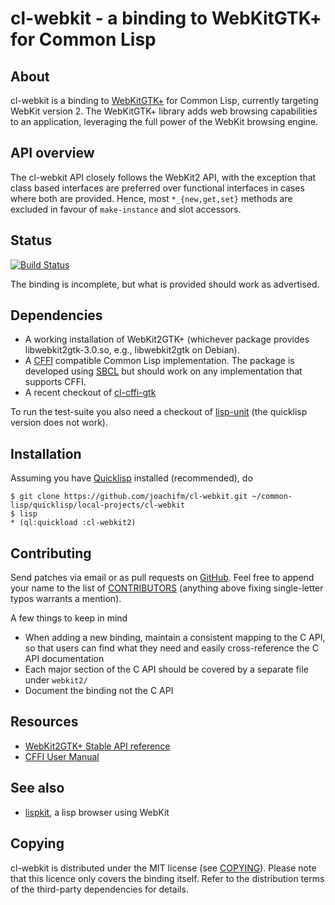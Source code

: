 # cl-webkit - a binding to WebKitGTK+ for Common Lisp

## About
cl-webkit is a binding to [WebKitGTK+] for Common Lisp, currently
targeting WebKit version 2.
The WebKitGTK+ library adds web browsing capabilities to an application,
leveraging the full power of the WebKit browsing engine.

[WebKitGTK+]: http://webkitgtk.org/

## API overview
The cl-webkit API closely follows the WebKit2 API, with the exception that
class based interfaces are preferred over functional interfaces in cases
where both are provided.
Hence, most `*_{new,get,set}` methods are excluded in favour of
`make-instance` and slot accessors.

## Status
[![Build Status](https://travis-ci.org/joachifm/cl-webkit.svg?branch=master)](https://travis-ci.org/joachifm/cl-webkit)

The binding is incomplete, but what is provided should work as advertised.

## Dependencies
- A working installation of WebKit2GTK+ (whichever
  package provides libwebkit2gtk-3.0.so, e.g.,
  libwebkit2gtk on Debian).
- A [CFFI] compatible Common Lisp implementation.
  The package is developed using [SBCL] but should work on any
  implementation that supports CFFI.
- A recent checkout of [cl-cffi-gtk]

To run the test-suite you also need a checkout of [lisp-unit]
(the quicklisp version does not work).

[CFFI]: http://common-lisp.net/project/cffi
[cl-cffi-gtk]: https://github.com/crategus/cl-cffi-gtk.git
[lisp-unit]: https://github.com/OdonataResearchLLC/lisp-unit.git
[SBCL]: http://sbcl.org

## Installation
Assuming you have [Quicklisp] installed (recommended), do

    $ git clone https://github.com/joachifm/cl-webkit.git ~/common-lisp/quicklisp/local-projects/cl-webkit
    $ lisp
    * (ql:quickload :cl-webkit2)

[Quicklisp]: http://quicklisp.org/

## Contributing
Send patches via email or as pull requests on [GitHub].
Feel free to append your name to the list of
[CONTRIBUTORS](../master/CONTRIBUTORS) (anything above fixing single-letter
typos warrants a mention).

A few things to keep in mind

- When adding a new binding, maintain a consistent mapping to the
  C API, so that users can find what they need and easily cross-reference
  the C API documentation
- Each major section of the C API should be covered by a separate file under
  `webkit2/`
- Document the binding not the C API

[GitHub]: https://github.com/joachifm/cl-webkit

## Resources
* [WebKit2GTK+ Stable API reference](http://webkitgtk.org/reference/webkit2gtk/stable/index.html)
* [CFFI User Manual](http://common-lisp.net/project/cffi/manual/html_node/index.html)

## See also
* [lispkit](https://github.com/AeroNotix/lispkit), a lisp browser using WebKit

## Copying
cl-webkit is distributed under the MIT license (see [COPYING](../master/COPYING)).
Please note that this licence only covers the binding itself.
Refer to the distribution terms of the third-party dependencies for
details.
